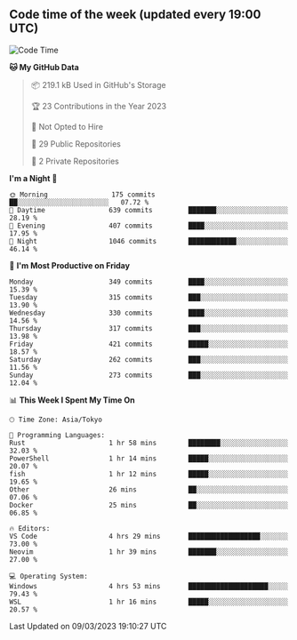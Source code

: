 ## Code time of the week (updated every 19:00 UTC)

<!--START_SECTION:waka-->
![Code Time](http://img.shields.io/badge/Code%20Time-1%2C587%20hrs%2056%20mins-blue)

**🐱 My GitHub Data** 

> 📦 219.1 kB Used in GitHub's Storage 
 > 
> 🏆 23 Contributions in the Year 2023
 > 
> 🚫 Not Opted to Hire
 > 
> 📜 29 Public Repositories 
 > 
> 🔑 2 Private Repositories 
 > 
**I'm a Night 🦉** 

```text
🌞 Morning                175 commits         ██░░░░░░░░░░░░░░░░░░░░░░░   07.72 % 
🌆 Daytime                639 commits         ███████░░░░░░░░░░░░░░░░░░   28.19 % 
🌃 Evening                407 commits         ████░░░░░░░░░░░░░░░░░░░░░   17.95 % 
🌙 Night                  1046 commits        ████████████░░░░░░░░░░░░░   46.14 % 
```
📅 **I'm Most Productive on Friday** 

```text
Monday                   349 commits         ████░░░░░░░░░░░░░░░░░░░░░   15.39 % 
Tuesday                  315 commits         ███░░░░░░░░░░░░░░░░░░░░░░   13.90 % 
Wednesday                330 commits         ████░░░░░░░░░░░░░░░░░░░░░   14.56 % 
Thursday                 317 commits         ███░░░░░░░░░░░░░░░░░░░░░░   13.98 % 
Friday                   421 commits         █████░░░░░░░░░░░░░░░░░░░░   18.57 % 
Saturday                 262 commits         ███░░░░░░░░░░░░░░░░░░░░░░   11.56 % 
Sunday                   273 commits         ███░░░░░░░░░░░░░░░░░░░░░░   12.04 % 
```


📊 **This Week I Spent My Time On** 

```text
🕑︎ Time Zone: Asia/Tokyo

💬 Programming Languages: 
Rust                     1 hr 58 mins        ████████░░░░░░░░░░░░░░░░░   32.03 % 
PowerShell               1 hr 14 mins        █████░░░░░░░░░░░░░░░░░░░░   20.07 % 
fish                     1 hr 12 mins        █████░░░░░░░░░░░░░░░░░░░░   19.65 % 
Other                    26 mins             ██░░░░░░░░░░░░░░░░░░░░░░░   07.06 % 
Docker                   25 mins             ██░░░░░░░░░░░░░░░░░░░░░░░   06.85 % 

🔥 Editors: 
VS Code                  4 hrs 29 mins       ██████████████████░░░░░░░   73.00 % 
Neovim                   1 hr 39 mins        ███████░░░░░░░░░░░░░░░░░░   27.00 % 

💻 Operating System: 
Windows                  4 hrs 53 mins       ████████████████████░░░░░   79.43 % 
WSL                      1 hr 16 mins        █████░░░░░░░░░░░░░░░░░░░░   20.57 % 
```


 Last Updated on 09/03/2023 19:10:27 UTC
<!--END_SECTION:waka-->